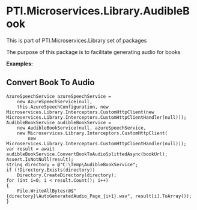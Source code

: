 ﻿# PTI.Microservices.Library.AudibleBook

This is part of PTI.Microservices.Library set of packages

The purpose of this package is to facilitate generating audio for books

**Examples:**

## Convert Book To Audio
    AzureSpeechService azureSpeechService =
        new AzureSpeechService(null,
        this.AzureSpeechConfiguration, new Microservices.Library.Interceptors.CustomHttpClient(new Microservices.Library.Interceptors.CustomHttpClientHandler(null)));
    AudibleBookService audibleBookService =
        new AudibleBookService(null, azureSpeechService,
        new Microservices.Library.Interceptors.CustomHttpClient(
            new Microservices.Library.Interceptors.CustomHttpClientHandler(null)));
    var result = await audibleBookService.ConvertBookToAudioSplittedAsync(bookUrl);
    Assert.IsNotNull(result);
    string directory = @"C:\Temp\AudibleBookService";
    if (!Directory.Exists(directory))
        Directory.CreateDirectory(directory);
    for (int i=0; i < result.Count(); i++)
    {
        File.WriteAllBytes(@$"{directory}\AutoGeneratedAudio_Page_{i+1}.wav", result[i].ToArray());
    }